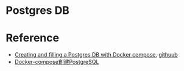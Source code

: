 # Postgres DB




# Reference
- [Creating and filling a Postgres DB with Docker compose](https://levelup.gitconnected.com/creating-and-filling-a-postgres-db-with-docker-compose-e1607f6f882f), [githuub](https://github.com/jdaarevalo/docker_postgres_with_data/tree/main)
- [Docker-compose創建PostgreSQL](https://cde566.medium.com/docker-compose%E5%89%B5%E5%BB%BApostgresql-7f3f9519fa20)


